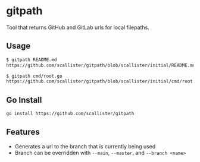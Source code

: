 # gitpath

Tool that returns GitHub and GitLab urls for local filepaths.

## Usage
```bash
$ gitpath README.md
https://github.com/scallister/gitpath/blob/scallister/initial/README.md

$ gitpath cmd/root.go
https://github.com/scallister/gitpath/blob/scallister/initial/cmd/root.go
```

## Go Install
```bash
go install https://github.com/scallister/gitpath
```

## Features
- Generates a url to the branch that is currently being used
- Branch can be overridden with `--main`, `--master`, and `--branch <name>`
